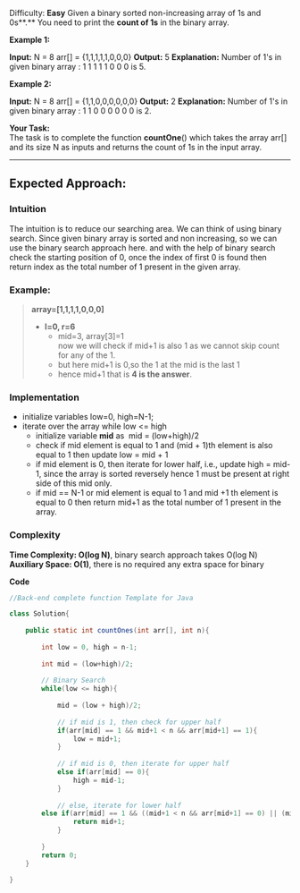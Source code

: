
Difficulty: **Easy**
Given a binary sorted non-increasing array of 1s and 0s**.** You need to print the **count of 1s** in the binary array.

**Example 1:**

**Input:**
N = 8
arr[] = {1,1,1,1,1,0,0,0}
**Output:** 5
**Explanation:** Number of 1's in given 
binary array : 1 1 1 1 1 0 0 0 is 5.

**Example 2:**

**Input:**
N = 8
arr[] = {1,1,0,0,0,0,0,0}
**Output:** 2
**Explanation:** Number of 1's in given 
binary array : 1 1 0 0 0 0 0 0 is 2.

**Your Task:**  
The task is to complete the function **countOne**() which takes the array arr[] and its size N as inputs and returns the count of 1s in the input array.

------------------------------------------------------
## Expected Approach:

### Intuition

The intuition is to reduce our searching area. We can think of using binary search. Since given binary array is sorted and non increasing, so we can use the binary search approach here. and with the help of binary search check the starting position of 0, once the index of first 0 is found then return index as the total number of 1 present in the given array.

### Example:

> **array=[1,1,1,1,0,0,0]**
> 
> - **l=0, r=6**
>     - mid=3, array[3]=1  
>         now we will check if mid+1 is also 1 as we cannot skip count for any of the 1.
>     - but here mid+1 is 0,so the 1 at the mid is the last 1
>     - hence mid+1 that is **4 is the answer**.

### Implementation

- initialize variables low=0, high=N-1;
- iterate over the array while low <= high
    - initialize variable **mid** as  mid = (low+high)/2
    - check if mid element is equal to 1 and (mid + 1)th element is also equal to 1 then update low = mid + 1
    - if mid element is 0, then iterate for lower half, i.e., update high = mid-1, since the array is sorted reversely hence 1 must be present at right side of this mid only.
    - if mid == N-1 or mid element is equal to 1 and mid +1 th element is equal to 0 then return mid+1 as the total number of 1 present in the array.

### Complexity

**Time Complexity: O(log N)**, binary search approach takes O(log N)  
**Auxiliary Space: O(1)**, there is no required any extra space for binary

**Code**
```java
//Back-end complete function Template for Java

class Solution{
    
    public static int countOnes(int arr[], int n){
        
        int low = 0, high = n-1;
        
        int mid = (low+high)/2;
        
        // Binary Search
        while(low <= high){
            
            mid = (low + high)/2;
            
            // if mid is 1, then check for upper half
            if(arr[mid] == 1 && mid+1 < n && arr[mid+1] == 1){
                low = mid+1;
            }
            
            // if mid is 0, then iterate for upper half
            else if(arr[mid] == 0){
                high = mid-1;
            }
            
            // else, iterate for lower half
        else if(arr[mid] == 1 && ((mid+1 < n && arr[mid+1] == 0) || (mid == n-1))){
                return mid+1;
            }
            
        }
        return 0;
    }
    
}
```